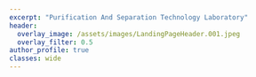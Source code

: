 ```yaml
---
excerpt: "Purification And Separation Technology Laboratory"
header:
  overlay_image: /assets/images/LandingPageHeader.001.jpeg
  overlay_filter: 0.5
author_profile: true
classes: wide
---
```

